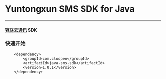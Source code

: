 # Yuntongxun SMS SDK for Java
-------------
#### [容联云通讯](https://www.yuntongxun.com/) SDK

### 快速开始

```
    <dependency>
        <groupId>com.cloopen</groupId>
        <artifactId>java-sms-sdk</artifactId>
        <version>1.0.1</version>
    </dependency>
```






